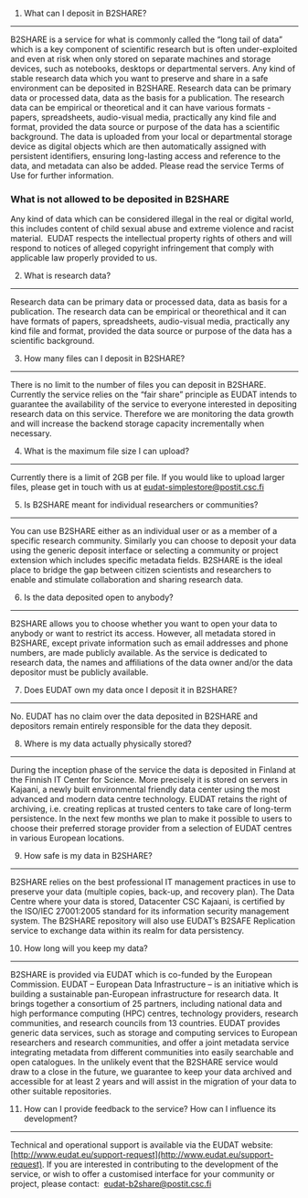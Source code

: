 1. What can I deposit in B2SHARE?
-----------------------------------------------

B2SHARE is a service for what is commonly called the “long tail of data” which is a key component of scientific research but is often under-exploited and even at risk when only stored on separate machines and storage devices, such as notebooks, desktops or departmental servers. Any kind of stable research data which you want to preserve and share in a safe environment can be deposited in B2SHARE. Research data can be primary data or processed data, data as the basis for a publication. The research data can be empirical or theoretical and it can have various formats - papers, spreadsheets, audio-visual media, practically any kind file and format, provided the data source or purpose of the data has a scientific background.  The data is uploaded from your local or departmental storage device as digital objects which are then automatically assigned with persistent identifiers, ensuring long-lasting access and reference to the data, and metadata can also be added. Please read the service Terms of Use for further information.

### What is not allowed to be deposited in B2SHARE

Any kind of data which can be considered illegal in the real or digital
world, this includes content of child sexual abuse and extreme violence
and racist material.  EUDAT respects the intellectual property rights of
others and will respond to notices of alleged copyright infringement
that comply with applicable law properly provided to us.


2. What is research data?
---------------------------

Research data can be primary data or processed data, data as basis for a
publication. The research data can be empirical or theorethical and it
can have formats of papers, spreadsheets, audio-visual media,
practically any kind file and format, provided the data source or
purpose of the data has a scientific background. 

 3. How many files can I deposit in B2SHARE?
-----------------------------------------------

There is no limit to the number of files you can deposit in B2SHARE. Currently the service relies on the “fair share” principle as EUDAT intends to guarantee the availability of the service to everyone interested in depositing research data on this service. Therefore we are monitoring the data growth and will increase the backend storage capacity incrementally when necessary.

4. What is the maximum file size I can upload?
-----------------------------------------------

Currently there is a limit of 2GB per file. If you would like to upload larger files, please get in touch with us at eudat-simplestore@postit.csc.fi 

 5. Is B2SHARE meant for individual researchers or communities?
-----------------------------------------------

You can use B2SHARE either as an individual user or as a member of a specific research community. Similarly you can choose to deposit your data using the generic deposit interface or selecting a community or project extension which includes specific metadata fields. B2SHARE is the ideal place to bridge the gap between citizen scientists and researchers to enable and stimulate collaboration and sharing research data. 


 6. Is the data deposited open to anybody?
-----------------------------------------------

B2SHARE allows you to choose whether you want to open your data to anybody or want to restrict its access. However, all metadata stored in B2SHARE, except private information such as email addresses and phone numbers, are made publicly available. As the service is dedicated to research data, the names and affiliations of the data owner and/or the data depositor must be publicly available.


7. Does EUDAT own my data once I deposit it in B2SHARE?
-----------------------------------------------

No. EUDAT has no claim over the data deposited in B2SHARE and depositors
remain entirely responsible for the data they deposit. 


8. Where is my data actually physically stored?
-----------------------------------------------

During the inception phase of the service the data is deposited in Finland at the Finnish IT Center for Science. More precisely it is stored on servers in Kajaani, a newly built environmental friendly data center using the most advanced and modern data centre technology. EUDAT retains the right of archiving, i.e. creating replicas at trusted centers to take care of long-term persistence. In the next few months we plan to make it possible to users to choose their preferred storage provider from a selection of EUDAT centres in various European locations.


9. How safe is my data in B2SHARE?
-----------------------------------

B2SHARE relies on the best professional IT management practices in use to preserve your data (multiple copies, back-up, and recovery plan). The Data Centre where your data is stored,  Datacenter CSC Kajaani, is certified by the ISO/IEC 27001:2005 standard for its information security management system. The B2SHARE repository will also use EUDAT’s B2SAFE  Replication service to exchange data within its realm for data persistency.


10. How long will you keep my data?
---------------------------------------------

B2SHARE is provided via EUDAT which is co-funded by the European Commission. EUDAT – European Data Infrastructure – is an initiative which is building a sustainable pan-European infrastructure for research data. It brings together a consortium of 25 partners, including national data and high performance computing (HPC) centres, technology providers, research communities, and research councils from 13 countries. EUDAT provides generic data services, such as storage and computing services to European researchers and research communities, and offer a joint metadata service integrating metadata from different communities into easily searchable and open catalogues. In the unlikely event that the B2SHARE service would draw to a close in the future, we guarantee to keep your data archived and accessible for at least 2 years and will assist in the migration of your data to other suitable repositories.

11. How can I provide feedback to the service? How can I influence its development?
------------------------------------------------------------------------------------

Technical and operational support is available via the EUDAT website:
[http://www.eudat.eu/support-request](http://www.eudat.eu/support-request).
If you are interested in contributing to the development of the service,
or wish to offer a customised interface for your community or project,
please contact:  eudat-b2share@postit.csc.fi 
